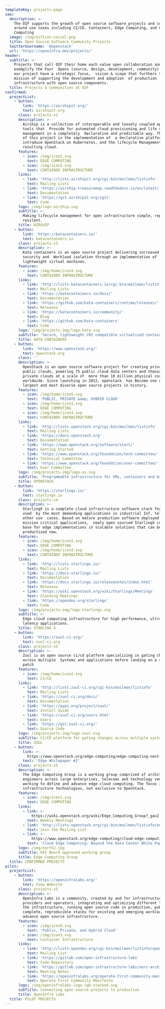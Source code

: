 ```yaml
---
templateKey: projects-page
seo:
  description: >-
    The OIF supports the growth of open source software projects and communities
    around use cases including CI/CD, Containers, Edge Computing, and Cloud
    Computing
  image: /img/oificon-social.png
  title: Open Source Software Community Projects
  twitterUsername: '@openstack'
  url: 'https://openinfra.dev/projects/'
header:
  subTitle: >-
    Projects that call OIF their home each value open collaboration and
    exemplify the Four  Opens (source, design, development, community). All of
    our project have a strategic focus,  vision & scope that furthers the OIF
    mission of supporting the development and adoption  of production
    infrastructure with open source components.
  title: Projects & Communities at OIF
confirmed:
  projectList:
    - button:
        link: 'https://airshipit.org/'
        text: airshipit.org
      class: projects-s2
      description: >-
        Airship is a collection of interoperable and loosely coupled open source
        tools that  Provide for automated cloud provisioning and life cycle
        management in a completely  Declarative and predictable way. The focus
        of this project is the implementation of  a declarative platform to
        introduce OpenStack on Kubernetes, and the lifecycle Management of the
        resulting cloud.
      features:
        - icon: /img/icon1.svg
          text: EDGE COMPUTING
        - icon: /img/icon3.svg
          text: CONTAINER INFRASTRUCTURE
      links:
        - link: 'http://lists.airshipit.org/cgi-bin/mailman/listinfo'
          text: Mailing Lists
        - link: 'https://airship-treasuremap.readthedocs.io/en/latest/'
          text: Documentation
        - link: 'https://git.airshipit.org/cgit'
          text: Code
      logo: /img/logo-airship.svg
      subTitle: >-
        Making lifecycle management for open infrastructure simple, repeatable &
        resilent.
      title: AIRSHIP
    - button:
        link: 'https://katacontainers.io/'
        text: katacontainers.io
      class: projects-s3
      description: >-
        Kata containers is an open source project delivering increased container
        security and  Workload isolation through an implementation of
        lightweight virtual machines.
      features:
        - icon: /img/home/icon3.svg
          text: CONTAINER INFRASTRUCTURE
      links:
        - link: 'http://lists.katacontainers.io/cgi-bin/mailman/listinfo'
          text: Mailing Lists
        - link: 'https://katacontainers.io/docs/'
          text: Documentation
        - link: 'https://github.com/kata-containers/runtime/releases/'
          text: Releases
        - link: 'https://katacontainers.io/community/'
          text: Blog
        - link: 'https://github.com/kata-containers'
          text: Code
      logo: /img/projects-img/logo-kata.svg
      subTitle: 'Secure, lightweight CRI compatible virtualized containers.'
      title: KATA CONTAINERS
    - button:
        link: 'https://www.openstack.org/'
        text: openstack.org
      class: ''
      description: >-
        OpenStack is an open source software project for creating private and
        public clouds, powering 75 public cloud data centers and thousands of
        private clouds at a scale of  more than 10 million physical cores
        worldwide. Since launching in 2012, openstack  has Become one of the
        largest and most diverse open source projects in history.
      features:
        - icon: /img/home/icon5.svg
          text: 'PUBLIC, PRIVATE &amp; HYBRID CLOUD'
        - icon: /img/home/icon1.svg
          text: EDGE COMPUTING
        - icon: /img/home/icon3.svg
          text: CONTAINER INFRASTRUCTURE
      links:
        - link: 'http://lists.openstack.org/cgi-bin/mailman/listinfo'
          text: Mailing Lists
        - link: 'https://docs.openstack.org'
          text: Documentation
        - link: 'https://www.openstack.org/software/start/'
          text: Getting Started
        - link: 'https://www.openstack.org/foundation/tech-committee/'
          text: Technical Committee
        - link: 'https://www.openstack.org/foundation/user-committee/'
          text: User Committee
      logo: /img/projects-img/logo-os.svg
      subTitle: 'Programmable infrastructure for VMs, containers and bare metal.'
      title: OPENSTACK
    - button:
        link: 'https://starlingx.io/'
        text: starlingx.io
      class: projects-s4
      description: >-
        StarlingX is a complete cloud infrastructure software stack for the edge
        used  by the most demanding applications in industrial IoT, telecom, and
        other use  cases. Based on mature production software deployed in
        mission critical applications,  newly open sourced StarlingX code is the
        base for edge implementations in scalable solutions that can be
        productized now. 
      features:
        - icon: /img/home/icon1.svg
          text: EDGE COMPUTING
        - icon: /img/home/icon3.svg
          text: CONTAINER INFRASTRUCTURE
      links:
        - link: 'http://lists.starlingx.io/'
          text: Mailing Lists
        - link: 'https://docs.starlingx.io/'
          text: Documentation
        - link: 'https://docs.starlingx.io/releasenotes/index.html'
          text: Releases
        - link: 'https://wiki.openstack.org/wiki/Starlingx/Meetings'
          text: Standing Meetings
        - link: 'https://opendev.org/starlingx'
          text: Code
      logo: /img/projects-img/logo-starlingx.svg
      subTitle: >-
        Edge cloud computing infrastructure for high performance, ultra-low
        latency applications.
      title: STARLING X
    - button:
        link: 'https://zuul-ci.org/'
        text: zuul-ci.org
      class: projects-s5
      description: >-
        Zuul is an open source ci/cd platform specializing in gating changes
        across multiple  Systems and applications before landing on a single
        patch
      features:
        - icon: /img/home/icon2.svg
          text: CI/CD
      links:
        - link: 'http://lists.zuul-ci.org/cgi-bin/mailman/listinfo'
          text: Mailing Lists
        - link: 'https://zuul-ci.org/docs/'
          text: Documentation
        - link: 'https://pypi.org/project/zuul/'
          text: Install Guide
        - link: 'https://zuul-ci.org/users.html'
          text: Users
        - link: 'https://git.zuul-ci.org/'
          text: Source Code
      logo: /img/projects-img/logo-zuul.svg
      subTitle: CI/CD platform for gating changes across multiple systems/repos.
      title: ZUUL
    - button:
        link: >-
          https://www.openstack.org/edge-computing/edge-computing-next-steps-in-architecture-design-and-testing
        text: 'Edge Whitepaper #2'
      class: projects-s5
      description: >-
        The Edge Computing Group is a working group comprised of architects and
        engineers across large enterprises, telecoms and technology vendors
        working to define and advance edge cloud computing. The focus is open
        infrastructure technologies, not exclusive to OpenStack.
      features:
        - icon: /img/icon1.svg
          text: EDGE COMPUTING
      links:
        - link: >-
            https://wiki.openstack.org/wiki/Edge_Computing_Group?_ga=2.89217689.361772780.1598227486-61533541.1515512744
          text: Weekly Meetings
        - link: 'http://lists.openstack.org/cgi-bin/mailman/listinfo/edge-computing'
          text: Join the Mailing List
        - link: >-
            https://www.openstack.org/edge-computing/cloud-edge-computing-beyond-the-data-center?lang=en_US
          text: 'Cloud Edge Computing: Beyond the Data Center White Paper'
      logo: /img/earth2.jpg
      subTitle: OIF Board approved working group
      title: Edge Computing Group
  title: CONFIRMED PROJECTS
pilot:
  projectList:
    - button:
        link: 'https://openinfralabs.org/'
        text: View Website
      class: projects-s5
      description: >-
        OpenInfra Labs is a community, created by and for infrastructure
        providers and operators, integrating and optimizing different layers of
        the infrastructure, running open source code in production, publishing
        complete, reproducible stacks for existing and emerging workloads, to
        advance open source infrastructure.
      features:
        - icon: /img/icon5.svg
          text: 'Public, Private, and Hybrid Cloud'
        - icon: /img/icon3.svg
          text: Container Infrastructure
      links:
        - link: 'http://lists.opendev.org/cgi-bin/mailman/listinfo/openinfralabs'
          text: Mailing List
        - link: 'https://gitlab.com/open-infrastructure-labs'
          text: Code Repository
        - link: 'https://gitlab.com/open-infrastructure-labs/nerc-architecture'
          text: Meeting Notes
        - link: 'https://openinfralabs.org/operate-first-community-manifesto/'
          text: Operate First Community Manifesto
      logo: /img/openinfralabs-logo-rgb-stacked.svg
      subTitle: Connecting open source projects to production
      title: OpenInfra Labs
  title: PILOT PROJECTS
---
```


